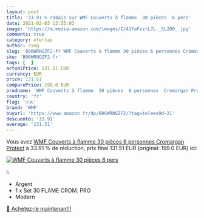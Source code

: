 ```yaml
---
layout: post
title: '33.91 % rabais sur WMF Couverts à flamme  30 pièces  6 pers'
date: 2021-02-03 13:55:03
image: 'https://m.media-amazon.com/images/I/41YaFzzrL7L._SL200_.jpg'
comments: true
category: ofertas
author: ring
slug: 'B06WRNGZF2-fr WMF Couverts à flamme 30 pièces 6 personnes Cromargan Protect'
sku: 'B06WRNGZF2-fr'
tags: [  ]
actualPrice: 131.51 EUR
currency: EUR
price: 131.51
comparePrice: 199.0 EUR
prodname: 'WMF Couverts à flamme  30 pièces  6 personnes  Cromargan Protect'
country: 'fr'
flag: '🇫🇷'
brand: 'WMF'
buyurl: 'https://www.amazon.fr/dp/B06WRNGZF2/?tag=tolees0d-21'
descuento: '33.91'
average: '131.51'
---
```


Vous avez [WMF Couverts à flamme  30 pièces  6 personnes  Cromargan Protect](https://www.amazon.fr/dp/B06WRNGZF2/?tag=tolees0d-21)  à  33.91 % de réduction, prix final  131.51 EUR (original: 199.0 EUR) ici:

[![WMF Couverts à flamme  30 pièces  6 pers](https://m.media-amazon.com/images/I/41YaFzzrL7L._SL200_.jpg)](https://www.amazon.fr/dp/B06WRNGZF2/?tag=tolees0d-21)

ℹ️:

- Argent
- 1 x Set 30 FLAME CROM. PRO
- Modern

[🛒 Achetez-le maintenant!!](https://www.amazon.fr/dp/B06WRNGZF2/?tag=tolees0d-21)

